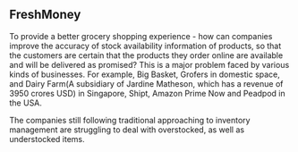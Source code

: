 ## FreshMoney

To provide a better grocery shopping experience - how can companies improve the accuracy of stock availability information of products, so that the customers are certain that the products they order online are available and will be delivered as promised? This is a major problem faced by various kinds of businesses. For example, Big Basket, Grofers in domestic space, and Dairy Farm(A subsidiary of Jardine Matheson, which has a revenue of 3950 crores USD) in Singapore, Shipt, Amazon Prime Now and Peadpod in the USA.

The companies still following traditional approaching to inventory management are struggling to deal with overstocked, as well as understocked items.

